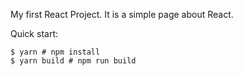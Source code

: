 My first React Project. It is a simple page about React.

Quick start:

```
$ yarn # npm install
$ yarn build # npm run build
````

